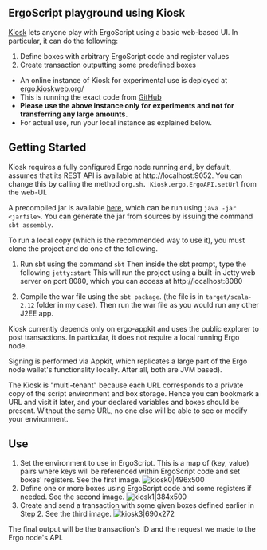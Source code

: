 ## ErgoScript playground using Kiosk

[Kiosk](https://github.com/scalahub/Kiosk) lets anyone play with ErgoScript using a basic web-based UI. In particular, it can do the following:

1. Define boxes with arbitrary ErgoScript code and register values
2. Create transaction outputting some predefined boxes



- An online instance of Kiosk for experimental use is deployed at [ergo.kioskweb.org/](https://ergo.kioskweb.org/)
- This is running the exact code from [GitHub](https://github.com/scalahub/Kiosk)
- **Please use the above instance only for experiments and not for transferring any large amounts.**
- For actual use, run your local instance as explained below. 


## Getting Started


Kiosk requires a fully configured Ergo node running and, by default, assumes that its REST API is available at http://localhost:9052. You can change this by calling the method `org.sh. Kiosk.ergo.ErgoAPI.setUrl` from the web-UI. 

A precompiled jar is available [here](https://github.com/scalahub/Kiosk/releases/tag/0.1), which can be run using `java -jar <jarfile>`. 
You can generate the jar from sources by issuing the command `sbt assembly`.

To run a local copy (which is the recommended way to use it), you must clone the project and do one of the following. 

1. Run sbt using the command `sbt`
Then inside the sbt prompt, type the following `jetty:start`
This will run the project using a built-in Jetty web server on port 8080, which you can access at http://localhost:8080

2. Compile the war file using the `sbt package`. (the file is in `target/scala-2.12` folder in my case). Then run the war file as you would run any other J2EE app. 

Kiosk currently depends only on ergo-appkit and uses the public explorer to post transactions. In particular, it does not require a local running Ergo node.

Signing is performed via Appkit, which replicates a large part of the Ergo node wallet's functionality locally. After all, both are JVM based).

The Kiosk is "multi-tenant" because each URL corresponds to a private copy of the script environment and box storage. Hence you can bookmark a URL and visit it later, and your declared variables and boxes should be present. Without the same URL, no one else will be able to see or modify your environment.

## Use

1. Set the environment to use in ErgoScript. This is a map of (key, value) pairs where keys will be referenced within ErgoScript code and set boxes' registers. See the first image.
![kiosk0|496x500](upload://jRDvlqHNHtIR8XtYuxH9rHk6H7P.png) 
2. Define one or more boxes using ErgoScript code and some registers if needed. See the second image.
![kiosk1|384x500](upload://nCYAcIqMsNby8myRYPsQG4Phb9s.png) 
3. Create and send a transaction with some given boxes defined earlier in Step 2. See the third image.
![kiosk3|690x272](upload://Wye2vnXTJJqgssPy3s4i8MH88c.png) 

The final output will be the transaction's ID and the request we made to the Ergo node's API.


